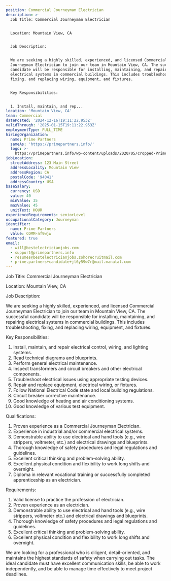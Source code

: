 ```yaml
---
position: Commercial Journeyman Electrician
description: >-
  Job Title: Commercial Journeyman Electrician 


  Location: Mountain View, CA 


  Job Description: 


  We are seeking a highly skilled, experienced, and licensed Commercial
  Journeyman Electrician to join our team in Mountain View, CA. The successful
  candidate will be responsible for installing, maintaining, and repairing
  electrical systems in commercial buildings. This includes troubleshooting,
  fixing, and replacing wiring, equipment, and fixtures. 


  Key Responsibilities:


  1. Install, maintain, and rep...
location: 'Mountain View, CA'
team: Commercial
datePosted: '2024-12-16T19:11:22.953Z'
validThrough: '2025-01-15T19:11:22.953Z'
employmentType: FULL_TIME
hiringOrganization:
  name: Prime Partners
  sameAs: 'https://primepartners.info/'
  logo: >-
    https://primepartners.info/wp-content/uploads/2020/05/cropped-Prime-Partners-Logo-NO-BG-1-1.png
jobLocation:
  streetAddress: 123 Main Street
  addressLocality: Mountain View
  addressRegion: CA
  postalCode: '94041'
  addressCountry: USA
baseSalary:
  currency: USD
  value: 40
  minValue: 35
  maxValue: 45
  unitText: HOUR
experienceRequirements: seniorLevel
occupationalCategory: Journeyman
identifier:
  name: Prime Partners
  value: COMM-nf9wjw
featured: true
email:
  - will@bestelectricianjobs.com
  - support@primepartners.info
  - resumes@bestelectricianjobs.zohorecruitmail.com
  - prime.partners+candidate+jl6y59w7r@mail.manatal.com
---
```




Job Title: Commercial Journeyman Electrician 

Location: Mountain View, CA 

Job Description: 

We are seeking a highly skilled, experienced, and licensed Commercial Journeyman Electrician to join our team in Mountain View, CA. The successful candidate will be responsible for installing, maintaining, and repairing electrical systems in commercial buildings. This includes troubleshooting, fixing, and replacing wiring, equipment, and fixtures. 

Key Responsibilities:

1. Install, maintain, and repair electrical control, wiring, and lighting systems.
2. Read technical diagrams and blueprints.
3. Perform general electrical maintenance.
4. Inspect transformers and circuit breakers and other electrical components.
5. Troubleshoot electrical issues using appropriate testing devices.
6. Repair and replace equipment, electrical wiring, or fixtures.
7. Follow National Electrical Code state and local building regulations.
8. Circuit breaker corrective maintenance.
9. Good knowledge of heating and air conditioning systems.
10. Good knowledge of various test equipment.

Qualifications:

1. Proven experience as a Commercial Journeyman Electrician.
2. Experience in industrial and/or commercial electrical systems.
3. Demonstrable ability to use electrical and hand tools (e.g., wire strippers, voltmeter, etc.) and electrical drawings and blueprints.
4. Thorough knowledge of safety procedures and legal regulations and guidelines.
5. Excellent critical thinking and problem-solving ability.
6. Excellent physical condition and flexibility to work long shifts and overnight.
7. Diploma in relevant vocational training or successfully completed apprenticeship as an electrician.

Requirements:

1. Valid license to practice the profession of electrician.
2. Proven experience as an electrician.
3. Demonstrable ability to use electrical and hand tools (e.g., wire strippers, voltmeter etc.) and electrical drawings and blueprints.
4. Thorough knowledge of safety procedures and legal regulations and guidelines.
5. Excellent critical thinking and problem-solving ability.
6. Excellent physical condition and flexibility to work long shifts and overnight.

We are looking for a professional who is diligent, detail-oriented, and maintains the highest standards of safety when carrying out tasks. The ideal candidate must have excellent communication skills, be able to work independently, and be able to manage time effectively to meet project deadlines.
